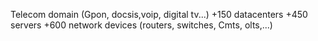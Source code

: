 Telecom domain (Gpon, docsis,voip, digital tv...)
+150 datacenters
+450 servers
+600 network devices (routers, switches, Cmts, olts,...)
